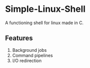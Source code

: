 # Simple-Linux-Shell
A functioning shell for linux made in C.

## Features

<ol>
  <li>Background jobs</li>
  <li>Command pipelines</li>
  <li>I/O redirection</li>
</ol>
